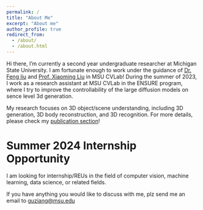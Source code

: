 ```yaml
---
permalink: /
title: "About Me"
excerpt: "About me"
author_profile: true
redirect_from: 
  - /about/
  - /about.html
---
```


Hi there, I’m currently a second year undergraduate researcher at Michigan State University. I am fortunate enough to work under the guidance of [Dr. Feng liu](https://liufeng2915.github.io) and [Prof. Xiaoming Liu](http://www.cse.msu.edu/~liuxm/index2.html) in MSU CVLab! During the summer of 2023, I work as a research assistant at MSU CVLab in the ENSURE program, where I try to improve the controllability of the large diffusion models on sence level 3d generation.

My research focuses on 3D object/scene understanding, including 3D generation, 3D body reconstruction, and 3D recognition. For more details, please check my [publication section](https://zianggu1.github.io/publications/)!  


Summer 2024 Internship Opportunity
======
I am looking for internship/REUs in the field of computer vision, machine learning, data science, or related fields. 

If you have anything you would like to discuss with me, plz send me an email to guziang@msu.edu 


